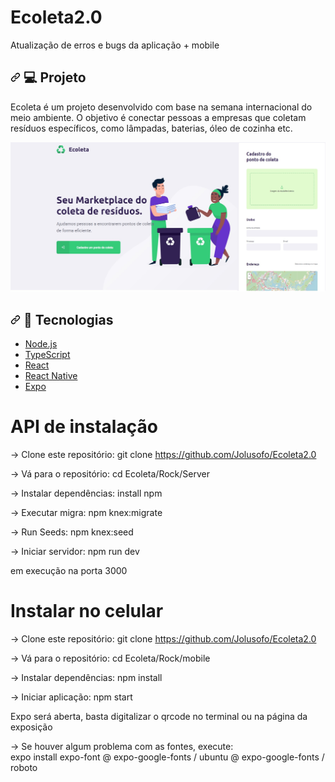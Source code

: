 # Ecoleta2.0
Atualização de erros e bugs da aplicação + mobile


<h2><a id="user-content--project" class="anchor" aria-hidden="true" href="#-project"><svg class="octicon octicon-link" viewBox="0 0 16 16" version="1.1" width="16" height="16" aria-hidden="true"><path fill-rule="evenodd" d="M7.775 3.275a.75.75 0 001.06 1.06l1.25-1.25a2 2 0 112.83 2.83l-2.5 2.5a2 2 0 01-2.83 0 .75.75 0 00-1.06 1.06 3.5 3.5 0 004.95 0l2.5-2.5a3.5 3.5 0 00-4.95-4.95l-1.25 1.25zm-4.69 9.64a2 2 0 010-2.83l2.5-2.5a2 2 0 012.83 0 .75.75 0 001.06-1.06 3.5 3.5 0 00-4.95 0l-2.5 2.5a3.5 3.5 0 004.95 4.95l1.25-1.25a.75.75 0 00-1.06-1.06l-1.25 1.25a2 2 0 01-2.83 0z"></path></svg></a><g-emoji class="g-emoji" alias="computer" fallback-src="https://github.githubassets.com/images/icons/emoji/unicode/1f4bb.png">
<font style="vertical-align: inherit;"><font style="vertical-align: inherit;">💻</font>
</font></g-emoji><font style="vertical-align: inherit;"><font style="vertical-align: inherit;"> Projeto</font></font></h2>


Ecoleta é um projeto desenvolvido com base na semana internacional do meio ambiente. O objetivo é conectar pessoas a empresas que coletam resíduos específicos, como lâmpadas, baterias, óleo de cozinha etc.

<img src="https://raw.githubusercontent.com/Jolusofo/Ecoleta2.0/master/Ecoleta.jpg">


<h2><a id="user-content-rocket-technologies" class="anchor" aria-hidden="true" href="#rocket-technologies">
<svg class="octicon octicon-link" viewBox="0 0 16 16" version="1.1" width="16" height="16" aria-hidden="true">
<path fill-rule="evenodd" d="M7.775 3.275a.75.75 0 001.06 1.06l1.25-1.25a2 2 0 112.83 2.83l-2.5 2.5a2 2 0 01-2.83 0 .75.75 0 00-1.06 1.06 3.5 3.5 0 004.95 0l2.5-2.5a3.5 3.5 0 00-4.95-4.95l-1.25 1.25zm-4.69 9.64a2 2 0 010-2.83l2.5-2.5a2 2 0 012.83 0 .75.75 0 001.06-1.06 3.5 3.5 0 00-4.95 0l-2.5 2.5a3.5 3.5 0 004.95 4.95l1.25-1.25a.75.75 0 00-1.06-1.06l-1.25 1.25a2 2 0 01-2.83 0z"></path></svg></a><g-emoji class="g-emoji" alias="rocket" fallback-src="https://github.githubassets.com/images/icons/emoji/unicode/1f680.png">
<font style="vertical-align: inherit;"><font style="vertical-align: inherit;">
🚀</font></font></g-emoji><font style="vertical-align: inherit;">
<font style="vertical-align: inherit;"> Tecnologias</font></font></h2>

<ul>
<li><a href="https://nodejs.org/" rel="nofollow"><font style="vertical-align: inherit;"><font style="vertical-align: inherit;">Node.js</font></font></a></li>
<li><a href="https://www.typescriptlang.org/" rel="nofollow"><font style="vertical-align: inherit;"><font style="vertical-align: inherit;">TypeScript</font></font></a></li>
<li><a href="https://reactjs.org" rel="nofollow"><font style="vertical-align: inherit;"><font style="vertical-align: inherit;">React</font></font></a></li>
<li><a href="https://facebook.github.io/react-native/" rel="nofollow"><font style="vertical-align: inherit;"><font style="vertical-align: inherit;">React Native</font></font></a></li>
<li><a href="https://expo.io/" rel="nofollow"><font style="vertical-align: inherit;"><font style="vertical-align: inherit;">Expo</font></font></a></li>
</ul>



# API de instalação
-> Clone este repositório:
 git clone https://github.com/Jolusofo/Ecoleta2.0

-> Vá para o repositório:
 cd Ecoleta/Rock/Server

-> Instalar dependências:
install npm

-> Executar migra:
 npm knex:migrate

-> Run Seeds:
 npm knex:seed

-> Iniciar servidor:
 npm run dev

 em execução na porta 3000




# Instalar no celular
  -> Clone este repositório: 
  git clone https://github.com/Jolusofo/Ecoleta2.0

  -> Vá para o repositório:
  cd Ecoleta/Rock/mobile

  -> Instalar dependências:
  npm install 

  -> Iniciar aplicação:
  npm start
  <br>

Expo será aberta, basta digitalizar o qrcode no terminal ou na página da exposição

  -> Se houver algum problema com as fontes, execute: <br>
  expo install expo-font @ expo-google-fonts / ubuntu @ expo-google-fonts / roboto
